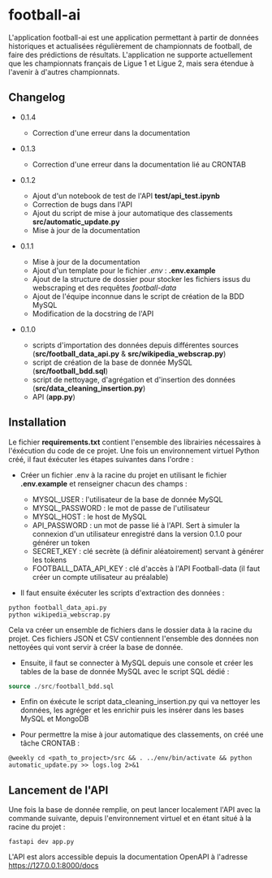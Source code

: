 # football-ai
L'application football-ai est une application permettant à partir de données historiques et actualisées régulièrement de championnats de football, de faire des prédictions de résultats. L'application ne supporte actuellement que les championnats français de Ligue 1 et Ligue 2, mais sera étendue à l'avenir à d'autres championnats.

## Changelog
* 0.1.4
    - Correction d'une erreur dans la documentation

* 0.1.3
    - Correction d'une erreur dans la documentation lié au CRONTAB

* 0.1.2
    - Ajout d'un notebook de test de l'API **test/api_test.ipynb**
    - Correction de bugs dans l'API
    - Ajout du script de mise à jour automatique des classements **src/automatic_update.py**
    - Mise à jour de la documentation

* 0.1.1
    - Mise à jour de la documentation
    - Ajout d'un template pour le fichier *.env* : **.env.example**
    - Ajout de la structure de dossier pour stocker les fichiers issus du webscraping et des requêtes *football-data*
    - Ajout de l'équipe inconnue dans le script de création de la BDD MySQL
    - Modification de la docstring de l'API

* 0.1.0
    - scripts d'importation des données depuis différentes sources (**src/football_data_api.py** & **src/wikipedia_webscrap.py**)
    - script de création de la base de donnée MySQL (**src/football_bdd.sql**)
    - script de nettoyage, d'agrégation et d'insertion des données (**src/data_cleaning_insertion.py**)
    - API (**app.py**)


## Installation
Le fichier **requirements.txt** contient l'ensemble des librairies nécessaires à l'éxécution du code de ce projet. Une fois un environnement virtuel Python créé, il faut éxécuter les étapes suivantes dans l'ordre :

* Créer un fichier .env à la racine du projet en utilisant le fichier **.env.example** et renseigner chacun des champs :
    - MYSQL_USER : l'utilisateur de la base de donnée MySQL
    - MYSQL_PASSWORD : le mot de passe de l'utilisateur
    - MYSQL_HOST : le host de MySQL
    - API_PASSWORD : un mot de passe lié à l'API. Sert à simuler la connexion d'un utilisateur enregistré dans la version 0.1.0 pour générer un token
    - SECRET_KEY : clé secrète (à définir aléatoirement) servant à générer les tokens
    - FOOTBALL_DATA_API_KEY : clé d'accès à l'API Football-data (il faut créer un compte utilisateur au préalable)

* Il faut ensuite éxécuter les scripts d'extraction des données :
```console
python football_data_api.py
python wikipedia_webscrap.py
```
Cela va créer un ensemble de fichiers dans le dossier data à la racine du projet. Ces fichiers JSON et CSV contiennent l'ensemble des données non nettoyées qui vont servir à créer la base de donnée.

* Ensuite, il faut se connecter à MySQL depuis une console et créer les tables de la base de donnée MySQL avec le script SQL dédié :
```sql
source ./src/football_bdd.sql
```

* Enfin on éxécute le script data_cleaning_insertion.py qui va nettoyer les données, les agréger et les enrichir puis les insérer dans les bases MySQL et MongoDB

* Pour permettre la mise à jour automatique des classements, on créé une tâche CRONTAB :
```crontab
@weekly cd <path_to_project>/src && . ../env/bin/activate && python automatic_update.py >> logs.log 2>&1
```

## Lancement de l'API
Une fois la base de donnée remplie, on peut lancer localement l'API avec la commande suivante, depuis l'environnement virtuel et en étant situé à la racine du projet :
```console
fastapi dev app.py
```

L'API est alors accessible depuis la documentation OpenAPI à l'adresse https://127.0.0.1:8000/docs
